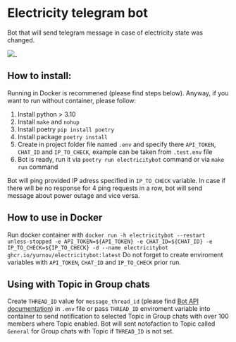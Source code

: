 # Electricity telegram bot
Bot that will send telegram message in case of electricity state was changed.

![_](_.png)

## How to install:
Running in Docker is recommened (please find steps below). Anyway, if you want to run without container, please follow:

1. Install python > 3.10
2. Install `make` and `nohup`
3. Install poetry `pip install poetry`
4. Install package `poetry install`
5. Create in project folder file named `.env` and specify there `API_TOKEN`, `CHAT_ID` and `IP_TO_CHECK`, example can be taken from `.test.env` file
6. Bot is ready, run it via `poetry run electricitybot` command or via `make run` command

Bot will ping provided IP adress specified in `IP_TO_CHECK` variable. In case if there will be no response for 4 ping requests in a row, bot will send message about power outage and vice versa.

## How to use in Docker
Run docker container with `docker run -h electricitybot --restart unless-stopped -e API_TOKEN=${API_TOKEN} -e CHAT_ID=${CHAT_ID} -e IP_TO_CHECK=${IP_TO_CHECK} -d --name electricitybot ghcr.io/yurnov/electricitybot:latest`
Do not forget to create enviroment variables with `API_TOKEN`, `CHAT_ID` and `IP_TO_CHECK` prior run.

## Using with Topic in Group chats
Create `THREAD_ID` value for `message_thread_id` (please find [Bot API documentation](https://core.telegram.org/bots/api#sendmessage)) in `.env` file or pass `THREAD_ID` enviroment variable into container to send notification to selected Topic in Group chats with over 100 members where Topic enabled. Bot will sent notofaction to Topic called `General` for Group chats with Topic if `THREAD_ID` is not set.

